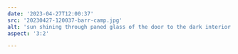 ```yaml
---
date: '2023-04-27T12:00:37'
src: '20230427-120037-barr-camp.jpg'
alt: 'sun shining through paned glass of the door to the dark interior of Barr Camp cabin'
aspect: '3:2'

---
```

